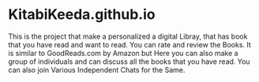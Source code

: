 # KitabiKeeda.github.io
This is the project that make a personalized a digital Libray, that has book that you have read and want to read. You can rate and review the Books. It is similar to GoodReads.com by Amazon but Here you can also make a group of individuals and can discuss all the books that you have read. You can also join Various Independent Chats for the Same.
